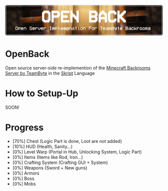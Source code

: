 ![image](https://github.com/CroissantDuNord/OpenBack/blob/main/media/banner.png?raw=true)

# OpenBack
Open source server-side re-implemention of the [Minecraft Backrooms Server by TeamByte](https://www.thebackrooms.gg/) in the [Skript](https://github.com/SkriptLang/Skript) Language

# How to Setup-Up
SOON!

# Progress
* [70%] Chest (Logic Part is done, Loot are not added)
* [10%] HUD (Health, Sanity...)
* [0%] Level Warp (Portal in Hub, Unlocking System, Logic Part)
* [0%] Items (Items like Rod, Iron...)
* [0%] Crafting System (Crafting GUI + System)
* [0%] Weapons (Sword + New guns)
* [0%] Armors
* [0%] Boss
* [0%] Mobs
